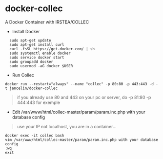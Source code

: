 # docker-collec
A Docker Container with IRSTEA/COLLEC

* Install Docker

```
  sudo apt-get update
  sudo apt-get install curl 
  curl -fsSL https://get.docker.com/ | sh
  sudo systemctl enable docker
  sudo service docker start
  sudo groupadd docker
  sudo usermod -aG docker $USER
```

* Run Collec

```
docker run --restart="always" --name "collec" -p 80:80 -p 443:443 -d -t jancelin/docker-collec
```
> if you already use 80 and 443 on your pc or server, do -p 81:80 -p 444:443 for exemple


* Edit /var/www/html/collec-master/param/param.inc.php with your database config

> use your IP not localhost, you are in a container...

```
docker exec -it collec bash
vim /var/www/html/collec-master/param/param.inc.php with your database config
:wq
exit
```

